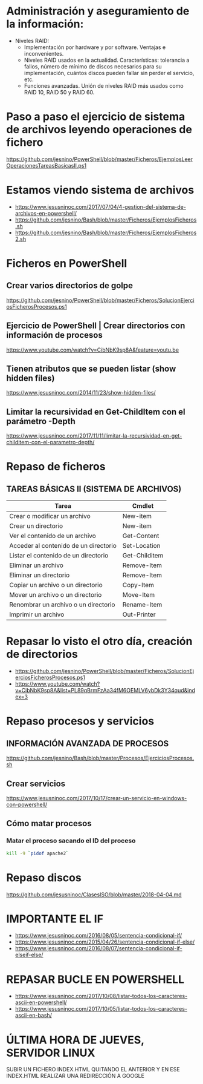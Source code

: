 # Administración y aseguramiento de la información:
- Niveles RAID:
  - Implementación por hardware y por software. Ventajas e inconvenientes.
  - Niveles RAID usados en la actualidad. Características: tolerancia a fallos, número de mínimo de discos necesarios para su implementación, cuántos discos pueden fallar sin perder el servicio, etc.
  - Funciones avanzadas. Unión de niveles RAID más usados como RAID 10, RAID 50 y RAID 60.

# Paso a paso  el ejercicio de sistema de archivos leyendo operaciones de fichero
https://github.com/jesnino/PowerShell/blob/master/Ficheros/EjemplosLeerOperacionesTareasBasicasII.ps1

# Estamos viendo sistema de archivos
* https://www.jesusninoc.com/2017/07/04/4-gestion-del-sistema-de-archivos-en-powershell/
* https://github.com/jesnino/Bash/blob/master/Ficheros/EjemplosFicheros.sh
* https://github.com/jesnino/Bash/blob/master/Ficheros/EjemplosFicheros2.sh

# Ficheros en PowerShell
## Crear varios directorios de golpe
https://github.com/jesnino/PowerShell/blob/master/Ficheros/SolucionEjerciosFicherosProcesos.ps1
## Ejercicio de PowerShell | Crear directorios con información de procesos
https://www.youtube.com/watch?v=CibNbK9sp8A&feature=youtu.be
## Tienen atributos que se pueden listar (show hidden files)
https://www.jesusninoc.com/2014/11/23/show-hidden-files/
## Limitar la recursividad en Get-ChildItem con el parámetro -Depth
https://www.jesusninoc.com/2017/11/11/limitar-la-recursividad-en-get-childitem-con-el-parametro-depth/

# Repaso de ficheros
## TAREAS BÁSICAS II (SISTEMA DE ARCHIVOS)

|Tarea|Cmdlet
|---|---
|Crear o modificar un archivo|New-item
|Crear un directorio|New-item
|Ver el contenido de un archivo|Get-Content
|Acceder al contenido de un directorio|Set-Location
|Listar el contenido de un directorio|Get-Childitem
|Eliminar un archivo|Remove-Item
|Eliminar un directorio|Remove-Item
|Copiar un archivo o un directorio|Copy-Item
|Mover un archivo o un directorio|Move-Item
|Renombrar un archivo o un directorio|Rename-Item
|Imprimir un archivo|Out-Printer

# Repasar lo visto el otro día, creación de directorios
* https://github.com/jesnino/PowerShell/blob/master/Ficheros/SolucionEjerciosFicherosProcesos.ps1
* https://www.youtube.com/watch?v=CibNbK9sp8A&list=PL89qBrmFzAa34fM6OEMLV6ybDk3Y34qud&index=3

# Repaso procesos y servicios
## INFORMACIÓN AVANZADA DE PROCESOS
https://github.com/jesnino/Bash/blob/master/Procesos/EjerciciosProcesos.sh

## Crear servicios
https://www.jesusninoc.com/2017/10/17/crear-un-servicio-en-windows-con-powershell/

## Cómo matar procesos
### Matar el proceso sacando el ID del proceso
```Bash
kill -9 `pidof apache2`
```

# Repaso discos
https://github.com/jesusninoc/ClasesISO/blob/master/2018-04-04.md

# IMPORTANTE EL IF
* https://www.jesusninoc.com/2016/08/05/sentencia-condicional-if/
* https://www.jesusninoc.com/2015/04/26/sentencia-condicional-if-else/
* https://www.jesusninoc.com/2016/08/07/sentencia-condicional-if-elseif-else/

# REPASAR BUCLE EN POWERSHELL
* https://www.jesusninoc.com/2017/10/08/listar-todos-los-caracteres-ascii-en-powershell/
* https://www.jesusninoc.com/2017/10/05/listar-todos-los-caracteres-ascii-en-bash/

# ÚLTIMA HORA DE JUEVES, SERVIDOR LINUX
SUBIR UN FICHERO INDEX.HTML QUITANDO EL ANTERIOR Y EN ESE INDEX.HTML REALIZAR UNA REDIRECCIÓN A GOOGLE
